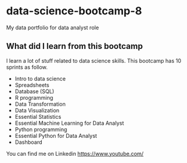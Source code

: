 # data-science-bootcamp-8
My data portfolio for data analyst role

## What did I learn from this bootcamp

I learn a lot of stuff related to data science skills. This bootcamp has 10 sprints as follow.

- Intro to data science
- Spreadsheets
- Database (SQL)
- R programming
- Data Transformation
- Data Visualization
- Essential Statistics
- Essential Machine Learning for Data Analyst
- Python programming
- Essential Python for Data Analyst
- Dashboard

You can find me on Linkedin https://www.youtube.com/
